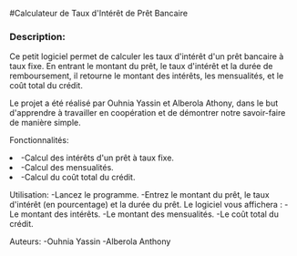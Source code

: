 #Calculateur de Taux d'Intérêt de Prêt Bancaire

<h3>Description:</h3>
<p>Ce petit logiciel permet de calculer les taux d'intérêt d'un prêt bancaire à taux fixe. En entrant le montant du prêt, le taux d'intérêt et la durée de remboursement, il retourne le montant des intérêts, les mensualités, et le coût total du crédit.</p>

<p>Le projet a été réalisé par Ouhnia Yassin et Alberola Athony, dans le but d'apprendre à travailler en coopération et de démontrer notre savoir-faire de manière simple.</p>

<lu>Fonctionnalités:
    <li>-Calcul des intérêts d'un prêt à taux fixe.</li>
    <li>-Calcul des mensualités.</li>
    <li>-Calcul du coût total du crédit.</li></lu>

Utilisation:
    -Lancez le programme.
    -Entrez le montant du prêt, le taux d'intérêt (en pourcentage) et la durée du prêt.
    Le logiciel vous affichera :
        -Le montant des intérêts.
        -Le montant des mensualités.
        -Le coût total du crédit.

Auteurs:
    -Ouhnia Yassin
    -Alberola Anthony

